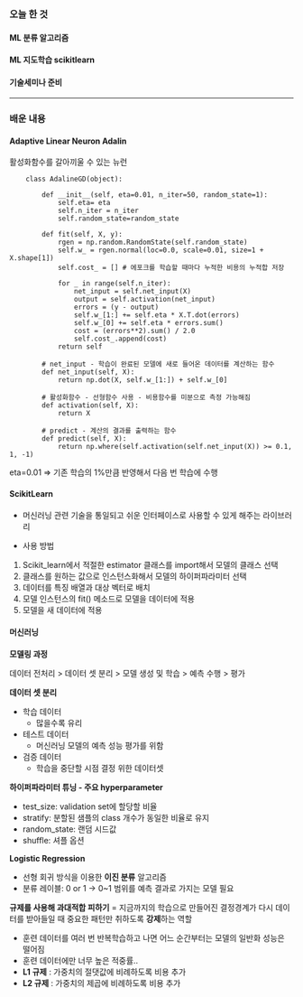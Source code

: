 ### 오늘 한 것

#### ML 분류 알고리즘

#### ML 지도학습 scikitlearn

#### 기술세미나 준비


***

### 배운 내용

#### Adaptive Linear Neuron Adalin

활성화함수를 갈아끼울 수 있는 뉴런

        class AdalineGD(object):
         
            def __init__(self, eta=0.01, n_iter=50, random_state=1):
                self.eta= eta
                self.n_iter = n_iter
                self.random_state=random_state
        
            def fit(self, X, y):
                rgen = np.random.RandomState(self.random_state)
                self.w_ = rgen.normal(loc=0.0, scale=0.01, size=1 + X.shape[1])
                self.cost_ = [] # 에포크를 학습할 때마다 누적한 비용의 누적합 저장
        
                for _ in range(self.n_iter):
                    net_input = self.net_input(X)
                    output = self.activation(net_input)
                    errors = (y - output)
                    self.w_[1:] += self.eta * X.T.dot(errors)
                    self.w_[0] += self.eta * errors.sum()
                    cost = (errors**2).sum() / 2.0
                    self.cost_.append(cost)
                return self
        
            # net_input - 학습이 완료된 모델에 새로 들어온 데이터를 계산하는 함수
            def net_input(self, X):
                return np.dot(X, self.w_[1:]) + self.w_[0]
        
            # 활성화함수 - 선형함수 사용 - 비용함수를 미분으로 측정 가능해짐
            def activation(self, X):
                return X
        
            # predict - 계산의 결과를 출력하는 함수
            def predict(self, X):
                return np.where(self.activation(self.net_input(X)) >= 0.1, 1, -1)


eta=0.01 => 기존 학습의 1%만큼 반영해서 다음 번 학습에 수행



#### ScikitLearn

- 머신러닝 관련 기술을 통일되고 쉬운 인터페이스로 사용할 수 있게 해주는 라이브러리

- 사용 방법
1) Scikit_learn에서 적절한 estimator 클래스를 import해서 모델의 클래스 선택
2) 클래스를 원하는 값으로 인스턴스화해서 모델의 하이퍼파라미터 선택
3) 데이터를 특징 배열과 대상 벡터로 배치
4) 모델 인스턴스의 fit() 메소드로 모델을 데이터에 적용
5) 모델을 새 데이터에 적용


#### 머신러닝

**모델링 과정**

데이터 전처리 > 데이터 셋 분리 > 모델 생성 및 학습 > 예측 수행 > 평가

**데이터 셋 분리**
- 학습 데이터
    - 많을수록 유리
- 테스트 데이터
    - 머신러닝 모델의 예측 성능 평가를 위함
- 검증 데이터
    - 학습을 중단할 시점 결정 위한 데이터셋
 
**하이퍼파라미터 튜닝 - 주요 hyperparameter**
- test_size: validation set에 할당할 비율
- stratify: 분할된 샘플의 class 개수가 동일한 비율로 유지
- random_state: 랜덤 시드값
- shuffle: 셔플 옵션


**Logistic Regression**
- 선형 회귀 방식을 이용한 **이진 분류** 알고리즘
- 분류 레이블: 0 or 1 -> 0~1 범위를 예측 결과로 가지는 모델 필요


**규제를 사용해 과대적합 피하기**
= 지금까지의 학습으로 만들어진 결정경계가 다시 데이터를 받아들일 때 중요한 패턴만 취하도록 **강제**하는 역할
- 훈련 데이터를 여러 번 반복학습하고 나면 어느 순간부터는 모델의 일반화 성능은 떨어짐
- 훈련 데이터에만 너무 높은 적중률..
- **L1 규제** : 가중치의 절댓값에 비례하도록 비용 추가
- **L2 규제** : 가중치의 제곱에 비례하도록 비용 추가


